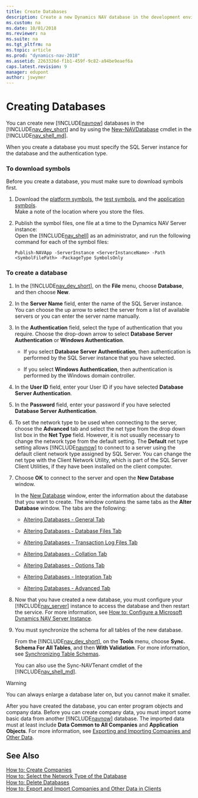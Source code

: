 ```yaml
---
title: Create Databases
description: Create a new Dynamics NAV database in the development environment and by using the New-NAVDatabase cmdlet in the Administration Shell. 
ms.custom: na
ms.date: 10/01/2018
ms.reviewer: na
ms.suite: na
ms.tgt_pltfrm: na
ms.topic: article
ms.prod: "dynamics-nav-2018"
ms.assetid: 2263326d-f1b1-459f-9c82-a94be9eaef6a
caps.latest.revision: 9
manager: edupont
author: jswymer
---
```

# Creating Databases
You can create new [!INCLUDE[navnow](includes/navnow_md.md)] databases in the [!INCLUDE[nav_dev_short](includes/nav_dev_short_md.md)] and by using the [New-NAVDatabase](https://go.microsoft.com/fwlink/?LinkID=401374) cmdlet in the [!INCLUDE[nav_shell_md](includes/nav_shell_md.md)].  

 When you create a database you must specify the SQL Server instance for the database and the authentication type.  

### To download symbols
Before you create a database, you must make sure to download symbols first.

1. Download the [platform symbols](https://go.microsoft.com/fwlink/?linkid=864045), the [test symbols](https://download.microsoft.com/download/C/7/9/C79AF269-A67E-4EEF-B9F2-52FAFA43E026/Microsoft_Test_11.0.19680.0.app), and the [application symbols](https://download.microsoft.com/download/C/7/9/C79AF269-A67E-4EEF-B9F2-52FAFA43E026/Microsoft_Application_11.0.19738.0.app).  
Make a note of the location where you store the files. 
2. Publish the symbol files, one file at a time to the Dynamics NAV Server instance:  
Open the [!INCLUDE[nav_shell](includes/nav_shell_md.md)] as an administrator, and run the following command for each of the symbol files:

    ```
    Publish-NAVApp -ServerInstance <ServerInstanceName> -Path <SymbolFilePath> -PackageType SymbolsOnly
    ```


### To create a database  

1.  In the [!INCLUDE[nav_dev_short](includes/nav_dev_short_md.md)], on the **File** menu, choose **Database**, and then choose **New**.  

2.  In the **Server Name** field, enter the name of the SQL Server instance. You can choose the up arrow to select the server from a list of available servers or you can enter the server name manually.  

3.  In the **Authentication** field, select the type of authentication that you require. Choose the drop-down arrow to select **Database Server Authentication** or **Windows Authentication**.  

    -   If you select **Database Server Authentication**, then authentication is performed by the SQL Server instance that you have selected.  

    -   If you select **Windows Authentication**, then authentication is performed by the Windows domain controller.  

4.  In the **User ID** field, enter your User ID if you have selected **Database Server Authentication**.  

5.  In the **Password** field, enter your password if you have selected **Database Server Authentication**.  

6.  To set the network type to be used when connecting to the server, choose the **Advanced** tab and select the net type from the drop down list box in the **Net Type** field. However, it is not usually necessary to change the network type from the default setting. The **Default** net type setting allows [!INCLUDE[navnow](includes/navnow_md.md)] to connect to a server using the default client network type assigned by SQL Server. You can change the net type with the Client Network Utility, which is part of the SQL Server Client Utilities, if they have been installed on the client computer.  

7.  Choose **OK** to connect to the server and open the **New Database** window.  

     In the [New Database](uiref/-$-S_2338-New-Database-$-.md) window, enter the information about the database that you want to create. The window contains the same tabs as the **Alter Database** window. The tabs are the following:  

    -   [Altering Databases - General Tab](Altering-Databases---General-Tab.md)  

    -   [Altering Databases - Database Files Tab](Altering-Databases---Database-Files-Tab.md)  

    -   [Altering Databases - Transaction Log Files Tab](Altering-Databases---Transaction-Log-Files-Tab.md)  

    -   [Altering Databases - Collation Tab](Altering-Databases---Collation-Tab.md)  

    -   [Altering Databases - Options Tab](Altering-Databases---Options-Tab.md)  

    -   [Altering Databases - Integration Tab](Altering-Databases---Integration-Tab.md)  

    -   [Altering Databases - Advanced Tab](Altering-Databases---Advanced-Tab.md)  

 8. Now that you have created a new database, you must configure your [!INCLUDE[nav_server](includes/nav_server_md.md)] instance to access the database and then restart the service. For more information, see [How to: Configure a Microsoft Dynamics NAV Server Instance](How-to--Configure-a-Microsoft-Dynamics-NAV-Server-Instance.md).
 
 9. You must synchronize the schema for all tables of the new database.
 
    From the [!INCLUDE[nav_dev_short](includes/nav_dev_short_md.md)], on the **Tools** menu, choose **Sync. Schema For All Tables**, and then **With Validation**. For more information, see [Synchronizing Table Schemas](Synchronizing-Table-Schemas.md).

    You can also use the Sync-NAVTenant cmdlet of the [!INCLUDE[nav_shell_md](includes/nav_shell_md.md)].

> [!WARNING]  
>  You can always enlarge a database later on, but you cannot make it smaller.  

 After you have created the database, you can enter program objects and company data. Before you can create company data, you must import some basic data from another [!INCLUDE[navnow](includes/navnow_md.md)] database. The imported data must at least include **Data Common to All Companies** and **Application Objects**. For more information, see [Exporting and Importing Companies and Other Data](Exporting-and-Importing-Companies-and-Other-Data.md).  

## See Also  
 [How to: Create Companies](How-to--Create-Companies.md)   
 [How to: Select the Network Type of the Database](How-to--Select-the-Network-Type-of-the-Database.md)   
 [How to: Delete Databases](How-to--Delete-Databases.md)   
 [How to: Export and Import Companies and Other Data in Clients](How-to--Export-and-Import-Companies-and-Other-Data-in-Clients.md)
